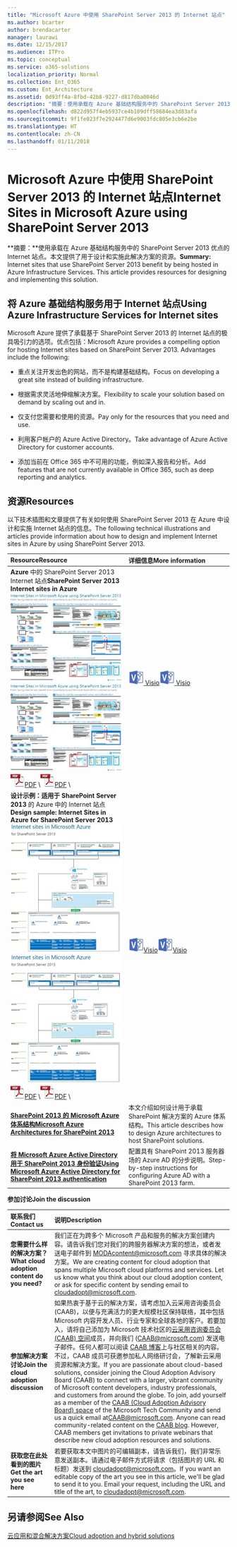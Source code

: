 ```yaml
---
title: "Microsoft Azure 中使用 SharePoint Server 2013 的 Internet 站点"
ms.author: bcarter
author: brendacarter
manager: laurawi
ms.date: 12/15/2017
ms.audience: ITPro
ms.topic: conceptual
ms.service: o365-solutions
localization_priority: Normal
ms.collection: Ent_O365
ms.custom: Ent_Architecture
ms.assetid: 0d93ff4a-8fbd-42b8-9227-d817dba0046d
description: "摘要：使用承载在 Azure 基础结构服务中的 SharePoint Server 2013 优点的 Internet 站点。本文提供了用于设计和实施此解决方案的资源。"
ms.openlocfilehash: d822d957f4eb5937ce4b109dff58684ea3d83afa
ms.sourcegitcommit: 9f1fe023f7e2924477d6e9003fdc805e3cb6e2be
ms.translationtype: HT
ms.contentlocale: zh-CN
ms.lasthandoff: 01/11/2018
---
```

# <a name="internet-sites-in-microsoft-azure-using-sharepoint-server-2013"></a><span data-ttu-id="87978-104">Microsoft Azure 中使用 SharePoint Server 2013 的 Internet 站点</span><span class="sxs-lookup"><span data-stu-id="87978-104">Internet Sites in Microsoft Azure using SharePoint Server 2013</span></span>

 <span data-ttu-id="87978-p102">**摘要：**使用承载在 Azure 基础结构服务中的 SharePoint Server 2013 优点的 Internet 站点。本文提供了用于设计和实施此解决方案的资源。</span><span class="sxs-lookup"><span data-stu-id="87978-p102">**Summary:** Internet sites that use SharePoint Server 2013 benefit by being hosted in Azure Infrastructure Services. This article provides resources for designing and implementing this solution.</span></span>
  
## <a name="using-azure-infrastructure-services-for-internet-sites"></a><span data-ttu-id="87978-107">将 Azure 基础结构服务用于 Internet 站点</span><span class="sxs-lookup"><span data-stu-id="87978-107">Using Azure Infrastructure Services for Internet sites</span></span>

<span data-ttu-id="87978-p103">Microsoft Azure 提供了承载基于 SharePoint Server 2013 的 Internet 站点的极具吸引力的选项。优点包括：</span><span class="sxs-lookup"><span data-stu-id="87978-p103">Microsoft Azure provides a compelling option for hosting Internet sites based on SharePoint Server 2013. Advantages include the following:</span></span>
  
- <span data-ttu-id="87978-110">重点关注开发出色的网站，而不是构建基础结构。</span><span class="sxs-lookup"><span data-stu-id="87978-110">Focus on developing a great site instead of building infrastructure.</span></span>
    
- <span data-ttu-id="87978-111">根据需求灵活地伸缩解决方案。</span><span class="sxs-lookup"><span data-stu-id="87978-111">Flexibility to scale your solution based on demand by scaling out and in.</span></span>
    
- <span data-ttu-id="87978-112">仅支付您需要和使用的资源。</span><span class="sxs-lookup"><span data-stu-id="87978-112">Pay only for the resources that you need and use.</span></span>
    
- <span data-ttu-id="87978-113">利用客户帐户的 Azure Active Directory。</span><span class="sxs-lookup"><span data-stu-id="87978-113">Take advantage of Azure Active Directory for customer accounts.</span></span>
    
- <span data-ttu-id="87978-114">添加当前在 Office 365 中不可用的功能，例如深入报告和分析。</span><span class="sxs-lookup"><span data-stu-id="87978-114">Add features that are not currently available in Office 365, such as deep reporting and analytics.</span></span>
    
## <a name="resources"></a><span data-ttu-id="87978-115">资源</span><span class="sxs-lookup"><span data-stu-id="87978-115">Resources</span></span>

<span data-ttu-id="87978-116">以下技术插图和文章提供了有关如何使用 SharePoint Server 2013 在 Azure 中设计和实施 Internet 站点的信息。</span><span class="sxs-lookup"><span data-stu-id="87978-116">The following technical illustrations and articles provide information about how to design and implement Internet sites in Azure by using SharePoint Server 2013.</span></span>
  
|<span data-ttu-id="87978-117">**Resource**</span><span class="sxs-lookup"><span data-stu-id="87978-117">**Resource**</span></span>|<span data-ttu-id="87978-118">**详细信息**</span><span class="sxs-lookup"><span data-stu-id="87978-118">**More information**</span></span>|
|:-----|:-----|
|<span data-ttu-id="87978-119">**Azure** 中的 SharePoint Server 2013 Internet 站点</span><span class="sxs-lookup"><span data-stu-id="87978-119">**SharePoint Server 2013 Internet sites in Azure**</span></span> <br/> <span data-ttu-id="87978-120">[![使用 SharePoint 的 Azure 中的 Internet 网站图像](images/MS_AZ_SPInternetSites.jpg)          ](https://go.microsoft.com/fwlink/p/?LinkId=392552)</span><span class="sxs-lookup"><span data-stu-id="87978-120">[![Image of Internet sites in Azure using SharePoint](images/MS_AZ_SPInternetSites.jpg)          ](https://go.microsoft.com/fwlink/p/?LinkId=392552)</span></span> <br/> <span data-ttu-id="87978-121">![PDF 文件](images/ITPro_Other_PDFicon.png)[PDF](https://go.microsoft.com/fwlink/p/?LinkId=392552)  \\</span><span class="sxs-lookup"><span data-stu-id="87978-121">![PDF file](images/ITPro_Other_PDFicon.png)[PDF](https://go.microsoft.com/fwlink/p/?LinkId=392552)  \\</span></span>| <span data-ttu-id="87978-122">[![Visio 文件](images/ITPro_Other_VisioIcon.jpg)          ](https://go.microsoft.com/fwlink/p/?LinkId=392551)[Visio](https://go.microsoft.com/fwlink/p/?LinkId=392551)</span><span class="sxs-lookup"><span data-stu-id="87978-122">[![Visio file](images/ITPro_Other_VisioIcon.jpg)          ](https://go.microsoft.com/fwlink/p/?LinkId=392551)[Visio](https://go.microsoft.com/fwlink/p/?LinkId=392551)</span></span> <br/> |<span data-ttu-id="87978-123">此体系结构模型概述了 Azure 中的 Internet 站点的关键设计活动和建议体系结构选择。</span><span class="sxs-lookup"><span data-stu-id="87978-123">This architecture model outlines key design activities and recommended architecture choices for Internet sites in Azure.</span></span>  <br/> |
|<span data-ttu-id="87978-124">**设计示例：适用于 SharePoint Server 2013** 的 Azure 中的 Internet 站点</span><span class="sxs-lookup"><span data-stu-id="87978-124">**Design sample: Internet Sites in Azure for SharePoint Server 2013**</span></span> <br/> <span data-ttu-id="87978-125">[![设计示例图像：Microsoft Azure for SharePoint 2013 中的 Internet 网站](images/MS_AZ_InternetSitesDesignSample.jpg)          ](https://go.microsoft.com/fwlink/p/?LinkId=392549)</span><span class="sxs-lookup"><span data-stu-id="87978-125">[![Image of the Design sample: Internet sites in Microsoft Azure for SharePoint 2013](images/MS_AZ_InternetSitesDesignSample.jpg)          ](https://go.microsoft.com/fwlink/p/?LinkId=392549)</span></span> <br/> <span data-ttu-id="87978-126">![PDF 文件](images/ITPro_Other_PDFicon.png)[PDF](https://go.microsoft.com/fwlink/p/?LinkId=392549)  \\</span><span class="sxs-lookup"><span data-stu-id="87978-126">![PDF file](images/ITPro_Other_PDFicon.png)[PDF](https://go.microsoft.com/fwlink/p/?LinkId=392549)  \\</span></span>| <span data-ttu-id="87978-127">![Visio 文件](images/ITPro_Other_VisioIcon.jpg)[Visio](https://go.microsoft.com/fwlink/p/?LinkId=392548)</span><span class="sxs-lookup"><span data-stu-id="87978-127">![Visio file](images/ITPro_Other_VisioIcon.jpg)[Visio](https://go.microsoft.com/fwlink/p/?LinkId=392548)</span></span> <br/> |<span data-ttu-id="87978-128">将此设计示例作为您自己的体系结构的起点。</span><span class="sxs-lookup"><span data-stu-id="87978-128">Use this design sample as a starting point for your own architecture.</span></span>  <br/> |
|<span data-ttu-id="87978-129">**[SharePoint 2013 的 Microsoft Azure 体系结构](microsoft-azure-architectures-for-sharepoint-2013.md)**</span><span class="sxs-lookup"><span data-stu-id="87978-129">**[Microsoft Azure Architectures for SharePoint 2013](microsoft-azure-architectures-for-sharepoint-2013.md)**</span></span> <br/> |<span data-ttu-id="87978-130">本文介绍如何设计用于承载 SharePoint 解决方案的 Azure 体系结构。</span><span class="sxs-lookup"><span data-stu-id="87978-130">This article describes how to design Azure architectures to host SharePoint solutions.</span></span>  <br/> |
|<span data-ttu-id="87978-131">**[将 Microsoft Azure Active Directory 用于 SharePoint 2013 身份验证](using-microsoft-azure-active-directory-for-sharepoint-2013-authentication.md)**</span><span class="sxs-lookup"><span data-stu-id="87978-131">**[Using Microsoft Azure Active Directory for SharePoint 2013 authentication](using-microsoft-azure-active-directory-for-sharepoint-2013-authentication.md)**</span></span> <br/> |<span data-ttu-id="87978-132">配置具有 SharePoint 2013 服务器场的 Azure AD 的分步说明。</span><span class="sxs-lookup"><span data-stu-id="87978-132">Step-by-step instructions for configuring Azure AD with a SharePoint 2013 farm.</span></span>  <br/> |
   
<span data-ttu-id="87978-133">**参加讨论**</span><span class="sxs-lookup"><span data-stu-id="87978-133">**Join the discussion**</span></span>

|<span data-ttu-id="87978-134">**联系我们**</span><span class="sxs-lookup"><span data-stu-id="87978-134">**Contact us**</span></span>|<span data-ttu-id="87978-135">**说明**</span><span class="sxs-lookup"><span data-stu-id="87978-135">**Description**</span></span>|
|:-----|:-----|
|<span data-ttu-id="87978-136">**您需要什么样的解决方案？**</span><span class="sxs-lookup"><span data-stu-id="87978-136">**What cloud adoption content do you need?**</span></span> <br/> |<span data-ttu-id="87978-p104">我们正在为跨多个 Microsoft 产品和服务的解决方案创建内容。请告诉我们您对我们的跨服务器解决方案的想法，或者发送电子邮件到 [MODAcontent@microsoft.com](mailto:cloudadopt@microsoft.com?Subject=[Cloud%20Adoption%20Content%20Feedback]:%20) 寻求具体的解决方案。</span><span class="sxs-lookup"><span data-stu-id="87978-p104">We are creating content for cloud adoption that spans multiple Microsoft cloud platforms and services. Let us know what you think about our cloud adoption content, or ask for specific content by sending email to [cloudadopt@microsoft.com](mailto:cloudadopt@microsoft.com?Subject=[Cloud%20Adoption%20Content%20Feedback]:%20).  </span></span><br/> |
|<span data-ttu-id="87978-139">**参加解决方案讨论**</span><span class="sxs-lookup"><span data-stu-id="87978-139">**Join the cloud adoption discussion**</span></span> <br/> |<span data-ttu-id="87978-p105">如果热衷于基于云的解决方案，请考虑加入云采用咨询委员会 (CAAB)，以便与充满活力的更大规模社区保持联络，其中包括 Microsoft 内容开发人员、行业专家和全球各地的客户。若要加入，请将自己添加为 Microsoft 技术社区的[云采用咨询委员会 (CAAB) 空间]((https://aka.ms/caab))成员，并向我们 ([CAAB@microsoft.com](mailto:caab@microsoft.com?Subject=I%20just%20joined%20the%20Cloud%20Adoption%20Advisory%20Board!)) 发送电子邮件。任何人都可以阅读 [CAAB 博客]((https://blogs.technet.com/b/solutions_advisory_board/))上与社区相关的内容。不过，CAAB 成员可获邀参加私人网络研讨会，了解新云采用资源和解决方案。</span><span class="sxs-lookup"><span data-stu-id="87978-p105">If you are passionate about cloud-based solutions, consider joining the Cloud Adoption Advisory Board (CAAB) to connect with a larger, vibrant community of Microsoft content developers, industry professionals, and customers from around the globe. To join, add yourself as a member of the [CAAB (Cloud Adoption Advisory Board) space]((https://aka.ms/caab)) of the Microsoft Tech Community and send us a quick email at[CAAB@microsoft.com](mailto:caab@microsoft.com?Subject=I%20just%20joined%20the%20Cloud%20Adoption%20Advisory%20Board!). Anyone can read community-related content on the [CAAB blog]((https://blogs.technet.com/b/solutions_advisory_board/)). However, CAAB members get invitations to private webinars that describe new cloud adoption resources and solutions.  </span></span><br/> |
|<span data-ttu-id="87978-143">**获取您在此处看到的图片**</span><span class="sxs-lookup"><span data-stu-id="87978-143">**Get the art you see here**</span></span> <br/> |<span data-ttu-id="87978-p106">若要获取本文中图片的可编辑副本，请告诉我们，我们非常乐意发送副本。请通过电子邮件方式将请求（包括图片的 URL 和标题）发送到 [cloudadopt@microsoft.com](mailto:cloudadopt@microsoft.com?subject=[Art%20Request]:%20)。</span><span class="sxs-lookup"><span data-stu-id="87978-p106">If you want an editable copy of the art you see in this article, we'll be glad to send it to you. Email your request, including the URL and title of the art, to [cloudadopt@microsoft.com](mailto:cloudadopt@microsoft.com?subject=[Art%20Request]:%20).  </span></span><br/> |
   
## <a name="see-also"></a><span data-ttu-id="87978-146">另请参阅</span><span class="sxs-lookup"><span data-stu-id="87978-146">See Also</span></span>

[<span data-ttu-id="87978-147">云应用和混合解决方案</span><span class="sxs-lookup"><span data-stu-id="87978-147">Cloud adoption and hybrid solutions</span></span>](cloud-adoption-and-hybrid-solutions.md)



